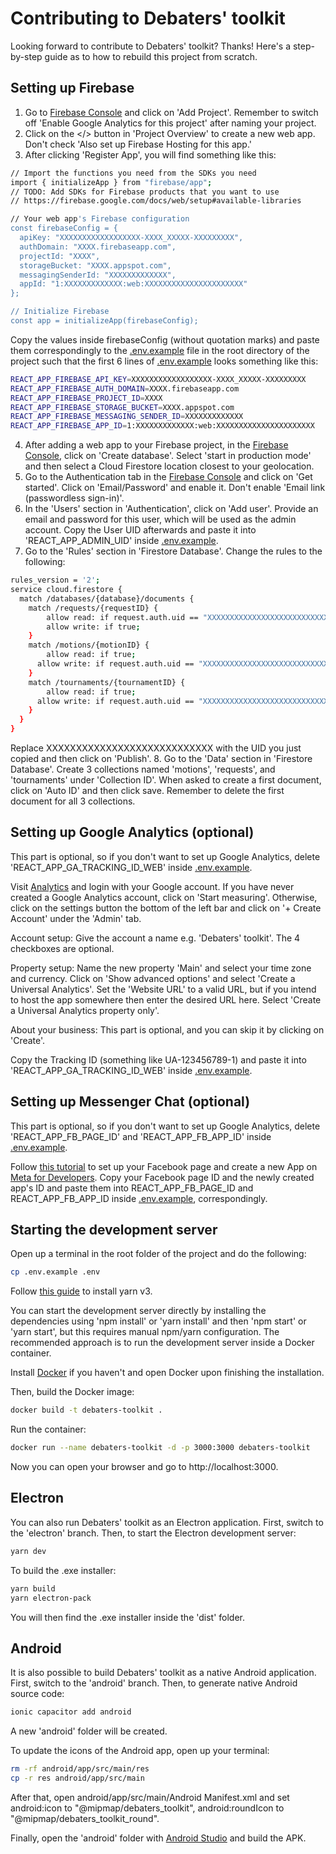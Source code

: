 # Contributing to Debaters' toolkit

Looking forward to contribute to Debaters' toolkit? Thanks! Here's a step-by-step guide as to how to rebuild this project from scratch.

## Setting up Firebase

1. Go to [Firebase Console](https://console.firebase.google.com/) and click on 'Add Project'. Remember to switch off 'Enable Google Analytics for this project' after naming your project.
2. Click on the </> button in 'Project Overview' to create a new web app. Don't check 'Also set up Firebase Hosting for this app.'
3. After clicking 'Register App', you will find something like this:
```sh
// Import the functions you need from the SDKs you need
import { initializeApp } from "firebase/app";
// TODO: Add SDKs for Firebase products that you want to use
// https://firebase.google.com/docs/web/setup#available-libraries

// Your web app's Firebase configuration
const firebaseConfig = {
  apiKey: "XXXXXXXXXXXXXXXXXX-XXXX_XXXXX-XXXXXXXXX",
  authDomain: "XXXX.firebaseapp.com",
  projectId: "XXXX",
  storageBucket: "XXXX.appspot.com",
  messagingSenderId: "XXXXXXXXXXXXX",
  appId: "1:XXXXXXXXXXXXX:web:XXXXXXXXXXXXXXXXXXXXXX"
};

// Initialize Firebase
const app = initializeApp(firebaseConfig);
```
Copy the values inside firebaseConfig (without quotation marks) and paste them correspondingly to the [.env.example](https://github.com/ElliotAtHelsinki/debaters-toolkit/blob/main/.env.example) file in the root directory of the project such that the first 6 lines of [.env.example](https://github.com/ElliotAtHelsinki/debaters-toolkit/blob/main/.env.example) looks something like this:
```sh
REACT_APP_FIREBASE_API_KEY=XXXXXXXXXXXXXXXXXX-XXXX_XXXXX-XXXXXXXXX
REACT_APP_FIREBASE_AUTH_DOMAIN=XXXX.firebaseapp.com
REACT_APP_FIREBASE_PROJECT_ID=XXXX
REACT_APP_FIREBASE_STORAGE_BUCKET=XXXX.appspot.com
REACT_APP_FIREBASE_MESSAGING_SENDER_ID=XXXXXXXXXXXXX
REACT_APP_FIREBASE_APP_ID=1:XXXXXXXXXXXXX:web:XXXXXXXXXXXXXXXXXXXXXX
```
4. After adding a web app to your Firebase project, in the [Firebase Console](https://console.firebase.google.com/), click on 'Create database'. Select 'start in production mode' and then select a Cloud Firestore location closest to your geolocation.
5. Go to the Authentication tab in the [Firebase Console](https://console.firebase.google.com/) and click on 'Get started'. Click on 'Email/Password' and enable it. Don't enable 'Email link (passwordless sign-in)'.
6. In the 'Users' section in 'Authentication', click on 'Add user'. Provide an email and password for this user, which will be used as the admin account. Copy the User UID afterwards and paste it into 'REACT_APP_ADMIN_UID' inside [.env.example](https://github.com/ElliotAtHelsinki/debaters-toolkit/blob/main/.env.example).
7. Go to the 'Rules' section in 'Firestore Database'. Change the rules to the following:
```sh
rules_version = '2';
service cloud.firestore {
  match /databases/{database}/documents {
  	match /requests/{requestID} {
    	allow read: if request.auth.uid == "XXXXXXXXXXXXXXXXXXXXXXXXXXXX";
    	allow write: if true;
    }
    match /motions/{motionID} {
    	allow read: if true;
      allow write: if request.auth.uid == "XXXXXXXXXXXXXXXXXXXXXXXXXXXX";
    }
  	match /tournaments/{tournamentID} {
    	allow read: if true;
      allow write: if request.auth.uid == "XXXXXXXXXXXXXXXXXXXXXXXXXXXX";
    }
  }
}
```
Replace XXXXXXXXXXXXXXXXXXXXXXXXXXXX with the UID you just copied and then click on 'Publish'.
8. Go to the 'Data' section in 'Firestore Database'. Create 3 collections named 'motions', 'requests', and 'tournaments' under 'Collection ID'. When asked to create a first document, click on 'Auto ID' and then click save. Remember to delete the first document for all 3 collections.


## Setting up Google Analytics (optional)

This part is optional, so if you don't want to set up Google Analytics, delete 'REACT_APP_GA_TRACKING_ID_WEB' inside [.env.example](https://github.com/ElliotAtHelsinki/debaters-toolkit/blob/main/.env.example).

Visit [Analytics](https://analytics.google.com/) and login with your Google account. If you have never created a Google Analytics account, click on 'Start measuring'. Otherwise, click on the settings button the bottom of the left bar and click on '+ Create Account' under the 'Admin' tab. 

Account setup:
Give the account a name e.g. 'Debaters' toolkit'. The 4 checkboxes are optional.

Property setup:
Name the new property 'Main' and select your time zone and currency. Click on 'Show advanced options' and select 'Create a Universal Analytics'. Set the 'Website URL' to a valid URL, but if you intend to host the app somewhere then enter the desired URL here. Select 'Create a Universal Analytics property only'.

About your business:
This part is optional, and you can skip it by clicking on 'Create'.

Copy the Tracking ID (something like UA-123456789-1) and paste it into 'REACT_APP_GA_TRACKING_ID_WEB' inside [.env.example](https://github.com/ElliotAtHelsinki/debaters-toolkit/blob/main/.env.example).

## Setting up Messenger Chat (optional)

This part is optional, so if you don't want to set up Google Analytics, delete 'REACT_APP_FB_PAGE_ID' and 'REACT_APP_FB_APP_ID' inside [.env.example](https://github.com/ElliotAtHelsinki/debaters-toolkit/blob/main/.env.example).

Follow [this tutorial](https://www.youtube.com/watch?v=8e_4KIj4jBs) to set up your Facebook page and create a new App on [Meta for Developers](https://developers.facebook.com/). Copy your Facebook page ID and the newly created app's ID and paste them into REACT_APP_FB_PAGE_ID and REACT_APP_FB_APP_ID inside [.env.example](https://github.com/ElliotAtHelsinki/debaters-toolkit/blob/main/.env.example), correspondingly.

## Starting the development server

Open up a terminal in the root folder of the project and do the following:
```sh
cp .env.example .env
```

Follow [this guide](https://yarnpkg.com/getting-started/migration) to install yarn v3. 

You can start the development server directly by installing the dependencies using 'npm install' or 'yarn install' and then 'npm start' or 'yarn start', but this requires manual npm/yarn configuration. The recommended approach is to run the development server inside a Docker container.

Install [Docker](https://docs.docker.com/get-docker/) if you haven't and open Docker upon finishing the installation.

Then, build the Docker image:
```sh
docker build -t debaters-toolkit .
```

Run the container:
```sh
docker run --name debaters-toolkit -d -p 3000:3000 debaters-toolkit
```

Now you can open your browser and go to http://localhost:3000.

## Electron

You can also run Debaters' toolkit as an Electron application. First, switch to the 'electron' branch.
Then, to start the Electron development server:
```sh
yarn dev
```
To build the .exe installer:
```sh
yarn build
yarn electron-pack
```
You will then find the .exe installer inside the 'dist' folder.

## Android

It is also possible to build Debaters' toolkit as a native Android application. First, switch to the 'android' branch.
Then, to generate native Android source code:
```sh
ionic capacitor add android
```
A new 'android' folder will be created.

To update the icons of the Android app, open up your terminal:
```sh
rm -rf android/app/src/main/res
cp -r res android/app/src/main
```
After that, open android/app/src/main/Android Manifest.xml and set android:icon to "@mipmap/debaters_toolkit", android:roundIcon to "@mipmap/debaters_toolkit_round".

Finally, open the 'android' folder with [Android Studio](https://developer.android.com/studio) and build the APK.



